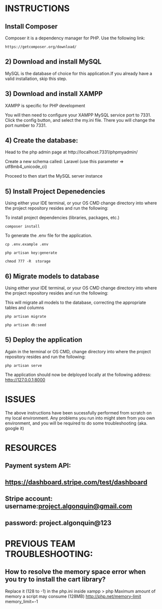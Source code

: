 # INSTRUCTIONS

## Install Composer

Composer it is a dependency manager for PHP. Use the following link:

```
https://getcomposer.org/download/ 
```

## 2) Download and install MySQL

MySQL is the database of choice for this application.If you already have a valid installation, skip this step.

## 3) Download and install XAMPP

XAMPP is specific for PHP development

You will then need to configure your XAMPP MySQL service port to 7331. Click the config button, and select the my.ini file. There you will change
the port number to 7331. 

## 4) Create the database:

Head to the php admin page at http://localhost:7331/phpmyadmin/

Create a new schema called: Laravel (use this parameter => utf8mb4_unicode_ci)


Proceed to then start the MySQL server instance

## 5) Install Project Depenedencies

Using either your IDE terminal, or your OS CMD change directory into where the project repository resides and run the following:

To install project dependencies (libraries, packages, etc.)

```
composer install
```

To generate the .env file for the application.

```
cp .env.example .env

php artisan key:generate

chmod 777 -R  storage
```

## 6) Migrate models to database

Using either your IDE terminal, or your OS CMD change directory into where the project repository resides and run the following:

This will migrate all models to the database, correcting the appropriate tables and columns

```
php artisan migrate

php artisan db:seed
```

## 5) Deploy the application

Again in the terminal or OS CMD, change directory into where the project repository resides and run the following:

```
php artisan serve
```

The application should now be delployed locally at the following address: http://127.0.0.1:8000

# ISSUES

The above instructions have been sucessfully performed from scratch on my local environment. Any problems you run into might stem
from you own environment, and you will be required to do some troubleshooting (aka. google it)


# RESOURCES

## Payment system API: 
## https://dashboard.stripe.com/test/dashboard
## Stripe account: username:project.algonquin@gmail.com
## password: project.algonquin@123

# PREVIOUS TEAM TROUBLESHOOTING:

## How to resolve the memory space error when you try to install the cart library?

Replace it (128 to -1) in the php.ini inside xampp > php
Maximum amount of memory a script may consume (128MB)
http://php.net/memory-limit
memory_limit=-1
